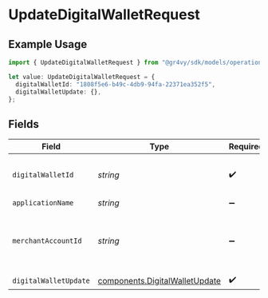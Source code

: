# UpdateDigitalWalletRequest

## Example Usage

```typescript
import { UpdateDigitalWalletRequest } from "@gr4vy/sdk/models/operations";

let value: UpdateDigitalWalletRequest = {
  digitalWalletId: "1808f5e6-b49c-4db9-94fa-22371ea352f5",
  digitalWalletUpdate: {},
};
```

## Fields

| Field                                                                            | Type                                                                             | Required                                                                         | Description                                                                      | Example                                                                          |
| -------------------------------------------------------------------------------- | -------------------------------------------------------------------------------- | -------------------------------------------------------------------------------- | -------------------------------------------------------------------------------- | -------------------------------------------------------------------------------- |
| `digitalWalletId`                                                                | *string*                                                                         | :heavy_check_mark:                                                               | The ID of the digital wallet to edit.                                            | 1808f5e6-b49c-4db9-94fa-22371ea352f5                                             |
| `applicationName`                                                                | *string*                                                                         | :heavy_minus_sign:                                                               | N/A                                                                              |                                                                                  |
| `merchantAccountId`                                                              | *string*                                                                         | :heavy_minus_sign:                                                               | The ID of the merchant account to use for this request.                          |                                                                                  |
| `digitalWalletUpdate`                                                            | [components.DigitalWalletUpdate](../../models/components/digitalwalletupdate.md) | :heavy_check_mark:                                                               | N/A                                                                              |                                                                                  |